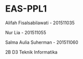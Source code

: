 # EAS-PPL1
<p>Alifah Fisalsabilawati - 201511035

  Nur Lia - 201511055

  Salma Aulia Suherman - 201511060

2B D3 Teknik Informatika</p>
